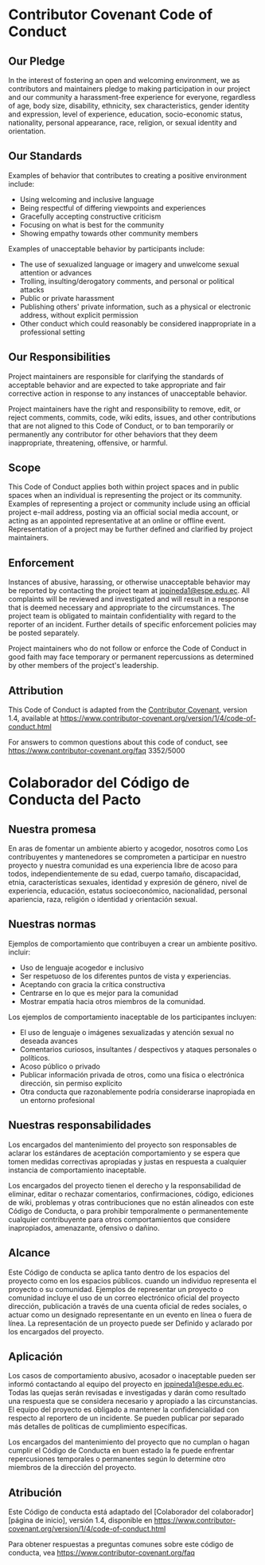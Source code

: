 
# Contributor Covenant Code of Conduct

## Our Pledge

In the interest of fostering an open and welcoming environment, we as
contributors and maintainers pledge to making participation in our project and
our community a harassment-free experience for everyone, regardless of age, body
size, disability, ethnicity, sex characteristics, gender identity and expression,
level of experience, education, socio-economic status, nationality, personal
appearance, race, religion, or sexual identity and orientation.

## Our Standards

Examples of behavior that contributes to creating a positive environment
include:

* Using welcoming and inclusive language
* Being respectful of differing viewpoints and experiences
* Gracefully accepting constructive criticism
* Focusing on what is best for the community
* Showing empathy towards other community members

Examples of unacceptable behavior by participants include:

* The use of sexualized language or imagery and unwelcome sexual attention or
 advances
* Trolling, insulting/derogatory comments, and personal or political attacks
* Public or private harassment
* Publishing others' private information, such as a physical or electronic
 address, without explicit permission
* Other conduct which could reasonably be considered inappropriate in a
 professional setting

## Our Responsibilities

Project maintainers are responsible for clarifying the standards of acceptable
behavior and are expected to take appropriate and fair corrective action in
response to any instances of unacceptable behavior.

Project maintainers have the right and responsibility to remove, edit, or
reject comments, commits, code, wiki edits, issues, and other contributions
that are not aligned to this Code of Conduct, or to ban temporarily or
permanently any contributor for other behaviors that they deem inappropriate,
threatening, offensive, or harmful.

## Scope

This Code of Conduct applies both within project spaces and in public spaces
when an individual is representing the project or its community. Examples of
representing a project or community include using an official project e-mail
address, posting via an official social media account, or acting as an appointed
representative at an online or offline event. Representation of a project may be
further defined and clarified by project maintainers.

## Enforcement

Instances of abusive, harassing, or otherwise unacceptable behavior may be
reported by contacting the project team at jppineda1@espe.edu.ec. All
complaints will be reviewed and investigated and will result in a response that
is deemed necessary and appropriate to the circumstances. The project team is
obligated to maintain confidentiality with regard to the reporter of an incident.
Further details of specific enforcement policies may be posted separately.

Project maintainers who do not follow or enforce the Code of Conduct in good
faith may face temporary or permanent repercussions as determined by other
members of the project's leadership.

## Attribution

This Code of Conduct is adapted from the [Contributor Covenant][homepage], version 1.4,
available at https://www.contributor-covenant.org/version/1/4/code-of-conduct.html

[homepage]: https://www.contributor-covenant.org

For answers to common questions about this code of conduct, see
https://www.contributor-covenant.org/faq
3352/5000
# Colaborador del Código de Conducta del Pacto

## Nuestra promesa

En aras de fomentar un ambiente abierto y acogedor, nosotros como
Los contribuyentes y mantenedores se comprometen a participar en nuestro proyecto y
nuestra comunidad es una experiencia libre de acoso para todos, independientemente de su edad, cuerpo
tamaño, discapacidad, etnia, características sexuales, identidad y expresión de género,
nivel de experiencia, educación, estatus socioeconómico, nacionalidad, personal
apariencia, raza, religión o identidad y orientación sexual.

## Nuestras normas

Ejemplos de comportamiento que contribuyen a crear un ambiente positivo.
incluir:

* Uso de lenguaje acogedor e inclusivo
* Ser respetuoso de los diferentes puntos de vista y experiencias.
* Aceptando con gracia la crítica constructiva
* Centrarse en lo que es mejor para la comunidad
* Mostrar empatía hacia otros miembros de la comunidad.

Los ejemplos de comportamiento inaceptable de los participantes incluyen:

* El uso de lenguaje o imágenes sexualizadas y atención sexual no deseada
 avances
* Comentarios curiosos, insultantes / despectivos y ataques personales o políticos.
* Acoso público o privado
* Publicar información privada de otros, como una física o electrónica
 dirección, sin permiso explícito
* Otra conducta que razonablemente podría considerarse inapropiada en un
 entorno profesional

## Nuestras responsabilidades

Los encargados del mantenimiento del proyecto son responsables de aclarar los estándares de aceptación
comportamiento y se espera que tomen medidas correctivas apropiadas y justas en
respuesta a cualquier instancia de comportamiento inaceptable.

Los encargados del proyecto tienen el derecho y la responsabilidad de eliminar, editar o
rechazar comentarios, confirmaciones, código, ediciones de wiki, problemas y otras contribuciones
que no están alineados con este Código de Conducta, o para prohibir temporalmente o
permanentemente cualquier contribuyente para otros comportamientos que considere inapropiados,
amenazante, ofensivo o dañino.

## Alcance

Este Código de conducta se aplica tanto dentro de los espacios del proyecto como en los espacios públicos.
cuando un individuo representa el proyecto o su comunidad. Ejemplos de
representar un proyecto o comunidad incluye el uso de un correo electrónico oficial del proyecto
dirección, publicación a través de una cuenta oficial de redes sociales, o actuar como un designado
representante en un evento en línea o fuera de línea. La representación de un proyecto puede ser
Definido y aclarado por los encargados del proyecto.

## Aplicación

Los casos de comportamiento abusivo, acosador o inaceptable pueden ser
informó contactando al equipo del proyecto en jppineda1@espe.edu.ec. Todas
las quejas serán revisadas e investigadas y darán como resultado una respuesta que
se considera necesario y apropiado a las circunstancias. El equipo del proyecto es
obligado a mantener la confidencialidad con respecto al reportero de un incidente.
Se pueden publicar por separado más detalles de políticas de cumplimiento específicas.

Los encargados del mantenimiento del proyecto que no cumplan o hagan cumplir el Código de Conducta en buen estado
la fe puede enfrentar repercusiones temporales o permanentes según lo determine otro
miembros de la dirección del proyecto.

## Atribución

Este Código de conducta está adaptado del [Colaborador del colaborador] [página de inicio], versión 1.4,
disponible en https://www.contributor-covenant.org/version/1/4/code-of-conduct.html

[homepage]: https://www.contributor-covenant.org

Para obtener respuestas a preguntas comunes sobre este código de conducta, vea
https://www.contributor-covenant.org/faq
